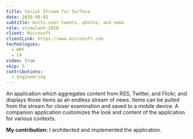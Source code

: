 ```yaml
---
title: Social Stream for Surface
date: 2010-08-01
subtitle: multi-user tweets, photos, and news
role: stimulant-2010
client: Microsoft
clientLink: https://www.microsoft.com
technologies:
  - WPF
  - C#
video: true
skip: 5
contributions:
  - engineering
---
```


An application which aggregates content from RSS, Twitter, and Flickr, and displays those items as an endless stream of news. Items can be pulled from the stream for closer examination and saved to a mobile device. A companion application customizes the look and content of the application for various contexts.

**My contribution:** I architected and implemented the application.
